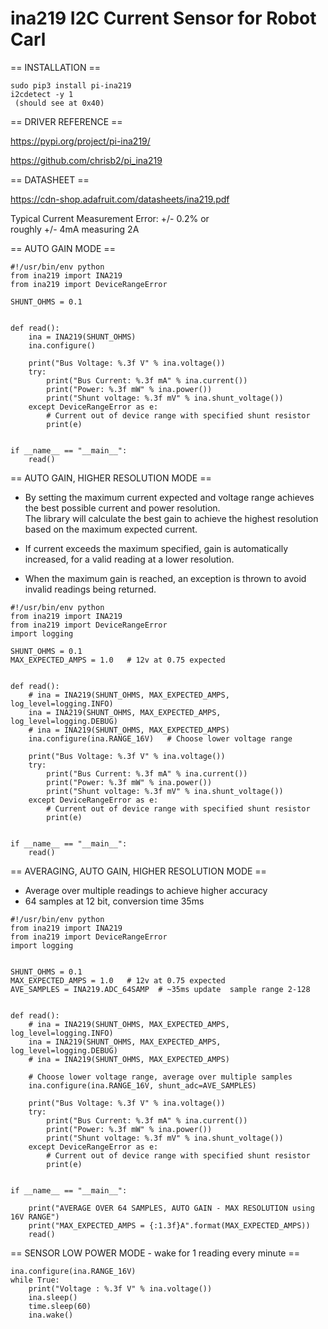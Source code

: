 # ina219 I2C Current Sensor for Robot Carl

== INSTALLATION ==  
```
sudo pip3 install pi-ina219
i2cdetect -y 1
 (should see at 0x40)
```

== DRIVER REFERENCE ==  

https://pypi.org/project/pi-ina219/  

https://github.com/chrisb2/pi_ina219


== DATASHEET ==  

https://cdn-shop.adafruit.com/datasheets/ina219.pdf  

Typical Current Measurement Error: +/- 0.2% or  
    roughly +/- 4mA measuring 2A

== AUTO GAIN MODE == 
```
#!/usr/bin/env python
from ina219 import INA219
from ina219 import DeviceRangeError

SHUNT_OHMS = 0.1


def read():
    ina = INA219(SHUNT_OHMS)
    ina.configure()

    print("Bus Voltage: %.3f V" % ina.voltage())
    try:
        print("Bus Current: %.3f mA" % ina.current())
        print("Power: %.3f mW" % ina.power())
        print("Shunt voltage: %.3f mV" % ina.shunt_voltage())
    except DeviceRangeError as e:
        # Current out of device range with specified shunt resistor
        print(e)


if __name__ == "__main__":
    read()
```

== AUTO GAIN, HIGHER RESOLUTION MODE ==  
* By setting the maximum current expected and voltage range achieves the best possible current and power resolution.  
  The library will calculate the best gain to achieve the highest resolution based on the maximum expected current.  

* If current exceeds the maximum specified, gain is automatically increased, for a valid reading at a lower resolution. 

* When the maximum gain is reached, an exception is thrown to avoid invalid readings being returned.  


```
#!/usr/bin/env python
from ina219 import INA219
from ina219 import DeviceRangeError
import logging

SHUNT_OHMS = 0.1
MAX_EXPECTED_AMPS = 1.0   # 12v at 0.75 expected


def read():
    # ina = INA219(SHUNT_OHMS, MAX_EXPECTED_AMPS, log_level=logging.INFO)
    ina = INA219(SHUNT_OHMS, MAX_EXPECTED_AMPS, log_level=logging.DEBUG)
    # ina = INA219(SHUNT_OHMS, MAX_EXPECTED_AMPS)
    ina.configure(ina.RANGE_16V)   # Choose lower voltage range 

    print("Bus Voltage: %.3f V" % ina.voltage())
    try:
        print("Bus Current: %.3f mA" % ina.current())
        print("Power: %.3f mW" % ina.power())
        print("Shunt voltage: %.3f mV" % ina.shunt_voltage())
    except DeviceRangeError as e:
        # Current out of device range with specified shunt resistor
        print(e)


if __name__ == "__main__":
    read()
```

== AVERAGING, AUTO GAIN, HIGHER RESOLUTION MODE ==
*  Average over multiple readings to achieve higher accuracy
*  64 samples at 12 bit, conversion time 35ms 

```
#!/usr/bin/env python
from ina219 import INA219
from ina219 import DeviceRangeError
import logging


SHUNT_OHMS = 0.1
MAX_EXPECTED_AMPS = 1.0   # 12v at 0.75 expected
AVE_SAMPLES = INA219.ADC_64SAMP  # ~35ms update  sample range 2-128


def read():
    # ina = INA219(SHUNT_OHMS, MAX_EXPECTED_AMPS, log_level=logging.INFO)
    ina = INA219(SHUNT_OHMS, MAX_EXPECTED_AMPS, log_level=logging.DEBUG)
    # ina = INA219(SHUNT_OHMS, MAX_EXPECTED_AMPS)

    # Choose lower voltage range, average over multiple samples
    ina.configure(ina.RANGE_16V, shunt_adc=AVE_SAMPLES) 

    print("Bus Voltage: %.3f V" % ina.voltage())
    try:
        print("Bus Current: %.3f mA" % ina.current())
        print("Power: %.3f mW" % ina.power())
        print("Shunt voltage: %.3f mV" % ina.shunt_voltage())
    except DeviceRangeError as e:
        # Current out of device range with specified shunt resistor
        print(e)


if __name__ == "__main__":

    print("AVERAGE OVER 64 SAMPLES, AUTO GAIN - MAX RESOLUTION using 16V RANGE")
    print("MAX_EXPECTED_AMPS = {:1.3f}A".format(MAX_EXPECTED_AMPS))
    read()
```



== SENSOR LOW POWER MODE - wake for 1 reading every minute ==  
```
ina.configure(ina.RANGE_16V)
while True:
    print("Voltage : %.3f V" % ina.voltage())
    ina.sleep()
    time.sleep(60)
    ina.wake()
```

